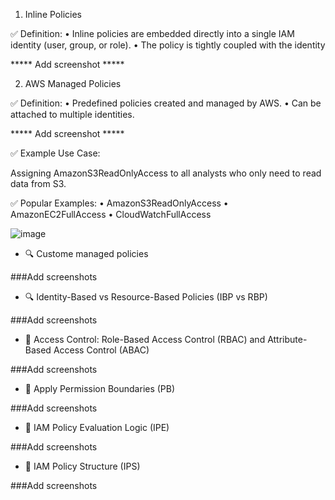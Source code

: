 1. Inline Policies

✅ Definition:
	•	Inline policies are embedded directly into a single IAM identity (user, group, or role).
	•	The policy is tightly coupled with the identity

***** Add screenshot *****


2. AWS Managed Policies

✅ Definition:
	•	Predefined policies created and managed by AWS.
	•	Can be attached to multiple identities.

***** Add screenshot *****

✅ Example Use Case:

Assigning AmazonS3ReadOnlyAccess to all analysts who only need to read data from S3.

✅ Popular Examples:
	•	AmazonS3ReadOnlyAccess
	•	AmazonEC2FullAccess
	•	CloudWatchFullAccess

![image](https://github.com/user-attachments/assets/d6968ecf-7d9a-4740-9101-e8630c6ebab6)

- 🔍 Custome managed policies

###Add screenshots

- 🔍 Identity-Based vs Resource-Based Policies (IBP vs RBP)

###Add screenshots
  
- 🧩 Access Control: Role-Based Access Control (RBAC) and Attribute-Based Access Control (ABAC)

###Add screenshots
  
- 🧱 Apply Permission Boundaries (PB)

###Add screenshots
  
- 🧠 IAM Policy Evaluation Logic (IPE)

###Add screenshots

- 🧬 IAM Policy Structure (IPS)

###Add screenshots

